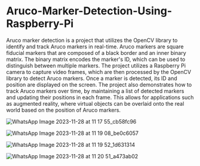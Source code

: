 # Aruco-Marker-Detection-Using-Raspberry-Pi
Aruco marker detection is a project that utilizes the OpenCV library to identify and track Aruco markers in real-time. Aruco markers are square fiducial markers that are composed of a black border and an inner binary matrix. The binary matrix encodes the marker's ID, which can be used to distinguish between multiple markers. The project utilizes a Raspberry Pi camera to capture video frames, which are then processed by the OpenCV library to detect Aruco markers. Once a marker is detected, its ID and position are displayed on the screen. The project also demonstrates how to track Aruco markers over time, by maintaining a list of detected markers and updating their positions in each frame. This allows for applications such as augmented reality, where virtual objects can be overlaid onto the real world based on the position of Aruco markers.

![WhatsApp Image 2023-11-28 at 11 17 55_cb58fc96](https://github.com/omsawant0804/Aruco-Marker-Detection-Using-Raspberry-Pi/assets/152958477/2c8b5ace-6830-4beb-9964-ba899361020b)

![WhatsApp Image 2023-11-28 at 11 19 08_be0c6057](https://github.com/omsawant0804/Aruco-Marker-Detection-Using-Raspberry-Pi/assets/152958477/8c0d20d5-9406-4c18-a97f-490a920e2302)

![WhatsApp Image 2023-11-28 at 11 19 52_1d631314](https://github.com/omsawant0804/Aruco-Marker-Detection-Using-Raspberry-Pi/assets/152958477/22742efa-92f1-4e9c-9432-d012af635196)

![WhatsApp Image 2023-11-28 at 11 20 51_a473ab02](https://github.com/omsawant0804/Aruco-Marker-Detection-Using-Raspberry-Pi/assets/152958477/09b9ca32-72c9-4c7c-8782-0829bef7a8ef)
